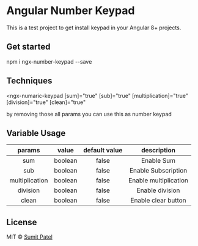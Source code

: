 # Angular Number Keypad

This is a test project to get install keypad in your Angular 8+ projects. 

## Get started

npm i ngx-number-keypad --save

## Techniques

  <ngx-numaric-keypad
   [sum]="true"
   [sub]="true"
   [multiplication]="true"
   [division]="true"
   [clean]="true"
  >
  </ngx-numaric-keypad>

by removing those all params you can use this as number keypad

## Variable Usage

|    params    |   value  |             default value            |   description    |
|:------------:|:--------:|:------------------------------------:|:----------------:|
|    sum       |  boolean |               false                  | Enable Sum       |
|    sub       |  boolean |               false                  | Enable Subscription       |
|    multiplication       |  boolean |               false                  | Enable multiplication       |
|    division       |  boolean |               false                  | Enable division       |
|    clean       |  boolean |               false                  | Enable clear button       |



## License

MIT © [Sumit Patel](https://github.com/sumitLKpatel)